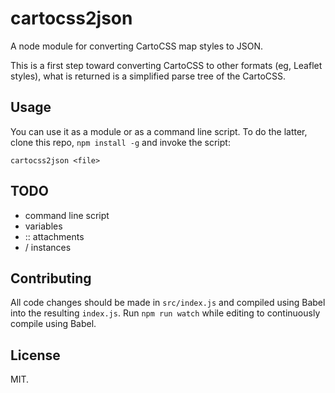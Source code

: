 cartocss2json
=============

A node module for converting CartoCSS map styles to JSON.

This is a first step toward converting CartoCSS to other formats (eg, Leaflet
styles), what is returned is a simplified parse tree of the CartoCSS.


Usage
-----

You can use it as a module or as a command line script. To do the latter, clone
this repo, `npm install -g` and invoke the script:

    cartocss2json <file>


TODO
----

 * command line script
 * variables
 * :: attachments
 * / instances


Contributing
------------

All code changes should be made in `src/index.js` and compiled using Babel into
the resulting `index.js`. Run `npm run watch` while editing to continuously
compile using Babel.


License
-------

MIT.
